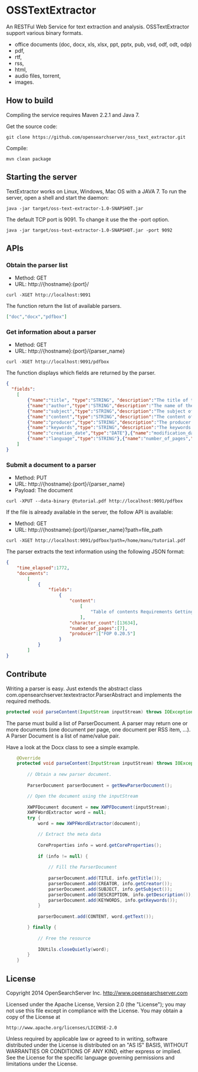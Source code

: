 OSSTextExtractor
================

An RESTFul Web Service for text extraction and analysis.
OSSTextExtractor support various binary formats.

- office documents (doc, docx, xls, xlsx, ppt, pptx, pub, vsd, odf, odt, odp)
- pdf,
- rtf,
- rss,
- html,
- audio files, torrent,
- images.

## How to build

Compiling the service requires Maven 2.2.1 and Java 7.
 
Get the source code:

```shell
git clone https://github.com/opensearchserver/oss_text_extractor.git
```
    
Compile:

```shell
mvn clean package
```

## Starting the server

TextExtractor works on Linux, Windows, Mac OS with a JAVA 7.
To run the server, open a shell and start the daemon:

```shell
java -jar target/oss-text-extractor-1.0-SNAPSHOT.jar
```

The default TCP port is 9091. To change it use the the -port option.

```shell
java -jar target/oss-text-extractor-1.0-SNAPSHOT.jar -port 9092
```

## APIs

### Obtain the parser list

* Method: GET
* URL: http://{hostname}:{port}/

```shell
curl -XGET http://localhost:9091
```

The function return the list of available parsers.

```json
["doc","docx","pdfbox"]
```

### Get information about a parser

* Method: GET
* URL: http://{hostname}:{port}/{parser_name}

```shell
curl -XGET http://localhost:9091/pdfbox
```

The function displays which fields are returned by the parser.

```json
{
  "fields":
  	[
		{"name":"title", "type":"STRING", "description":"The title of the Word document"},
		{"name":"author","type":"STRING","description":"The name of the author"},
		{"name":"subject","type":"STRING","description":"The subject of the document"},
		{"name":"content","type":"STRING","description":"The content of the document"},
		{"name":"producer","type":"STRING","description":"The producer of the document"},
		{"name":"keywords","type":"STRING","description":"The keywords of the document"},
		{"name":"creation_date","type":"DATE"},{"name":"modification_date","type":"DATE"},
		{"name":"language","type":"STRING"},{"name":"number_of_pages","type":"INTEGER"}
	]
}
```
    
### Submit a document to a parser

* Method: PUT
* URL: http://{hostname}:{port}/{parser_name}
* Payload: The document

```shell
curl -XPUT --data-binary @tutorial.pdf http://localhost:9091/pdfbox
```
    
If the file is already available in the server, the follow API is available:

* Method: GET
* URL: http://{hostname}:{port}/{parser_name}?path=file_path

```shell
curl -XGET http://localhost:9091/pdfbox?path=/home/manu/tutorial.pdf
```

The parser extracts the text information using the following JSON format:

```json
{
	"time_elapsed":1772,
	"documents":
		[
			{
				"fields":
					{
						"content":
							[
								"Table of contents Requirements Getting Started Deleting Querying Data Sorting Text  Analysis Debugging"
							],
						"character_count":[13634],
						"number_of_pages":[7],
						"producer":["FOP 0.20.5"]
					}
			}
		]
}
```

## Contribute

Writing a parser is easy. Just extends the abstract class com.opensearchserver.textextractor.ParserAbstract and implements the required methods.

```java
protected void parseContent(InputStream inputStream) throws IOException;
```

The parse must build a list of ParserDocument. A parser may return one or more documents (one document per page, one document per RSS item, ...). A Parser Document is a list of name/value pair.

Have a look at the Docx class to see a simple example.

```java
	@Override
	protected void parseContent(InputStream inputStream) throws IOException {
		
		// Obtain a new parser document.
		
		ParserDocument parserDocument = getNewParserDocument();

		// Open the document using the inputStream
		
		XWPFDocument document = new XWPFDocument(inputStream);
		XWPFWordExtractor word = null;
		try {
			word = new XWPFWordExtractor(document);

			// Extract the meta data
			
			CoreProperties info = word.getCoreProperties();
			
			if (info != null) {
			
				// Fill the ParserDocument
				
				parserDocument.add(TITLE, info.getTitle());
				parserDocument.add(CREATOR, info.getCreator());
				parserDocument.add(SUBJECT, info.getSubject());
				parserDocument.add(DESCRIPTION, info.getDescription());
				parserDocument.add(KEYWORDS, info.getKeywords());
			}
			
			parserDocument.add(CONTENT, word.getText());

		} finally {
		
			// Free the resource
			
			IOUtils.closeQuietly(word);
		}
	}
```

## License

Copyright 2014 OpenSearchServer Inc.
http://www.opensearchserver.com

Licensed under the Apache License, Version 2.0 (the "License");
you may not use this file except in compliance with the License.
You may obtain a copy of the License at

    http://www.apache.org/licenses/LICENSE-2.0

Unless required by applicable law or agreed to in writing, software
distributed under the License is distributed on an "AS IS" BASIS,
WITHOUT WARRANTIES OR CONDITIONS OF ANY KIND, either express or implied.
See the License for the specific language governing permissions and
limitations under the License.
